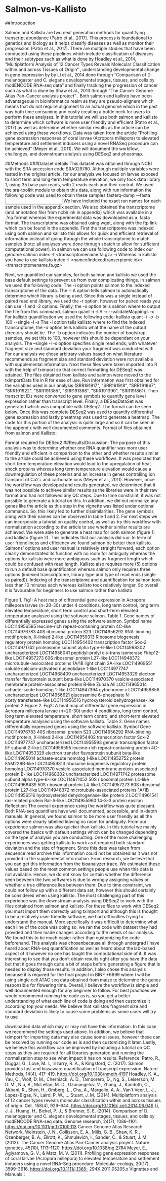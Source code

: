 # Salmon-vs-Kallisto
##Introduction

Salmon and Kallisto are two next generation methods for quantifying transcript abundance (Patro et al.,
2017). This process is foundational to genetics and biology as it helps classify diseases as well as monitor
their progression (Patro et al., 2017). There are multiple studies that have been conducted using these
pipelines which include classification of diseases and their subtypes such as what is done by Hoadley et
al., 2014, “Multiplatform Analysis of 12 Cancer Types Reveals Molecular Classification within and across
Tissues of Origin” , understanding developmental change in gene expression by by Li et al., 2014 done
through “Comparison of D. melanogaster and C. elegans developmental stages, tissues, and cells by
modENCODE RNA-seq data” and finally tracking the progression of cancer such as what is done by Shaw
et al., 2013 through “The Cancer Genome Atlas Pan-Cancer analysis project” . Both salmon and kallisto
have been advantageous in bioinformatics realm as they are pseudo-aligners which means that do not
require alignment to an actual genome which in the past was both time consuming and costly creating a
bottle neck for users to perform these analyses.
In this tutorial we will use both salmon and kallisto to determine which software is more user friendly
and efficient (Patro et al., 2017) as well as determine whether similar results as the article can be
achieved using these workflows. Data was taken from the article “Profiling gene expression responses of
coral larvae (Acropora millepora) to elevated temperature and settlement inducers using a novel RNASeq procedure can be achieved” (Meyer et al., 2011). We will document the workflow, challenges, and
downstream analysis using DESeq2 and pheatmap.

##Methods
###Dataset details
This dataset was obtained through NCBI with the SRA accession code SRA029780. Although multiple
variables were tested in the original article, for our analysis we focused on larvae exposed to short term
and long-term temperature elevation, we only took data library 1, using 35 base pair reads, with 2 reads
each and their control. We used the sra-toolkit module to obtain this data, along with run information
the following code was used to obtain these samples
fasterq-dump --fasta <input run names>
We have included the exact run names for each sample used in the appendix section. We also obtained
the transcriptome (and annotation file) from ncbi(link in appendix) which was available in a .fna format
whereas the experimental data was downloaded as a .fasta format. The transcriptome was obtained
using wget, along with the ftp link which can be found in the appendix.
First the transcriptome was indexed using both salmon and kallisto this allows for quick and efficient
retrieval of information instead of going through the whole transcriptome to match samples (note: all
analyses were done through sbatch to allow for sufficient computational power). In salmon we can use
following code to index our genome
salmon index -t <transcriptomename.fa.gz> -i <directoryofindexedgenome>
Whereas in kallisto you have to use
kallisto index -I <nameofindexedtranscrptome.idx> <transcriptomename.fa.gz>

Next, we quantified our samples, for both salmon and kallisto we used the base default settings to
prevent us from over complicating things. In salmon we used the following code. The -i option points
salmon to the indexed transcriptome of the data. The -l A option tells salmon to automatically
determine which library is being used. Since this was a single instead of paired read end library, we used
the -r option, however for paired reads you can use -1 and -2 options. Finally, the -o option tells salmon
where to output the file from this command.
salmon quant -i <indexed transcriptome> -l A -r <samples> --validateMappings -o <output>
For kallisto quantification we used the following code:
kallisto quant -i <indexed kallisto transcriptome.idx>-o <output directory> -b 100 --single -l <fragment
size> -s <fragment standard deviation> <sample>
The -i option tells kallisto where to find the indexed transcriptome, the -o option tells kallisto what the
name of the output directory should be. The -b option indicates the number of bootstrap samples, we
set this to 100, however this should be dependant on your analysis. The –single -l -s option specifies
single read ends; with whatever fragment size and standard deviation your fragment was conducted
with. For our analysis we chose arbitrary values based on what literature recommends as fragment size
and standard deviation were not available with supplemental information.
Next these files were taken imported into R with the help of tximport so that correct formatting for
DESeq2 was attained. The files obtained from kallisto and salmon were moved to the tximportData file
in R for ease of use. Run information was first obtained for the variables used in our analysis
(SRR191917", "SRR191918", "SRR191867", "SRR191922", "SRR191385", "SRR191388", "SRR191390",
"SRR191861). Then transcript IDs were converted to gene symbols to quantify gene level expression
rather than transcript level. Finally, a DESeqDataSet was generated which was compatible with DESeq2.
The format can be seen below. Once this was complete DESeq2 was used to quantify differential gene
expression and lastly pheatmap was used to generate a heatmap. The code for this portion of the
analysis is quite large and so it can be seen in the appendix with well documented comments.
Format of files obtained from salmon and Kallisto:


Format required for DESeq2
##Results/Discussion:
The purpose of this analysis was to determine whether one RNA quantifier was more user friendly and
efficient in comparison to the other and whether results similar to the article could be achieved using
these workflows. It was predicted that short term temperature elevation would lead to the upregulation
of heat shock proteins whereas long term temperature elevation would cause a downregulation of these
proteins and an increase in genes controlling ion transport of Ca2+ and carbonate ions (Meyer et al.,
2011). However, once the workflow was developed and results generated, we determined that it was
not possible to achieve similar results as the libraries were in their raw format and had not followed any
QC steps. Due to time constraint, it was not possible to generate a tutorial on this. In addition, we did
not normalize any genes like the article as this step in the vignette was listed under optional commands.
So, this likely led to further dissimilarities. The gene symbols along with their names can be observed in
table 1 and 2. For next steps we can incorporate a tutorial on quality control, as well as try this workflow
with normalization according to the article to see whether similar results are achieved.
We were able to generate a heat map for both salmon (figure 1) and kallisto (figure 2). This indicates
that our analysis did run. In term of user friendliness and efficiency we found salmon be better than
kallisto. Salmons’ options and user manual is relatively straight forward, each option clearly
demonstrated its function with no room for ambiguity whereas the options for kallisto were more
ambiguous such as fragment length which could be confused with read length. Kallisto also requires
more (5) options to run a default base quantification whereas salmon only requires three options
(indexed transcriptome, library type and type of read ends (single vs paired)). Indexing of the
transcriptome and quantification for salmon took less than 10 minutes each whereas kallisto took
relatively longer. So overall it is favourable for beginners to use salmon rather than kallisto


Figure 1.
Fig1: A heat map of differential gene expression in Acropora millepora larvae (n=20-30) under 4
conditions, long term control, long term elevated temperature, short term control and short-term
elevated temperature analysed using the software salmon.
Table 1. Gene names of differentially expressed genes using the software salmon.
Symbol name
LOC114956595 leucine-rich repeat-containing protein 4C-like
LOC114976783 40S ribosomal protein S23
LOC114956292 RNA-binding motif protein, X-linked 2-like
LOC114959313 Ribosome biogenesis regulatory protein homolog
LOC114954402 transcription factor Sox-2
LOC114971742 proteasome subunit alpha type-6-like
LOC114968302 uncharacterized
LOC114958041 peptidyl-prolyl cis-trans isomerase Fkbp12-like
LOC114957273 60S ribosomal protein L27-like
LOC114948372 microtubule-associated proteins 1A/1B light chain 3A-like
LOC114969551 soluble calcium-activated nucleotidase 1-like
LOC114977747 uncharacterized
LOC114968439 uncharacterized
LOC114953329 electron transfer flavoprotein subunit beta-like
LOC114970370 vesicle-associated membrane protein-associated protein B-like
Zuhaa Ali
LOC114965014 achaete-scute homolog 1-like
LOC114947394 cytochrome c
LOC114959856 uncharacterized
LOC114956621 glucosamine 6-phosphate N-acetyltransferase-like
LOC114956516 hydroxysteroid dehydrogenase-like protein 2
Figure 2.
Fig2: A heat map of differential gene expression in Acropora millepora larvae (n=20-30) under 4
conditions, long term control, long term elevated temperature, short term control and short-term
elevated temperature analysed using the software kallisto.
Table 2. Gene names differentially expressed genes using the software kallisto.
Symbol Gene
LOC114976783 40S ribosomal protein S23
LOC114956292 RNA-binding motif protein, X-linked 2-like
LOC114954402 transcription factor Sox-2
LOC114977747 uncharacterized
LOC114955593 general transcription factor IIF subunit 2-like
LOC114956595 leucine-rich repeat-containing protein 4C-like
LOC114953329 electron transfer flavoprotein subunit beta-like
LOC114965014 achaete-scute homolog 1-like
LOC114952752 protein FAM228B-like
LOC114959313 ribosome biogenesis regulatory protein homolog
LOC114970370 vesicle-associated membrane protein-associated protein B-like
LOC114968302 uncharacterized
LOC114971742 proteasome subunit alpha type-6-like
LOC114971052 50S ribosomal protein L4-like
LOC114968439 50S ribosomal protein L4-like
LOC114957273 60S ribosomal protein L27-like
LOC114948372 microtubule-associated proteins 1A/1B
LOC114956516 hydroxysteroid dehydrogenase-like protein 2
LOC114961541 ras-related protein Ral-A-like
LOC114955960 14-3-3 protein epsilon
Reflection:
The overall experience using the workflow was quite pleasant. Both RNA-seq quantifiers have well
documented, accessible, and in-depth manuals. In general, we found salmon to be more user friendly as
all the options were clearly labelled leaving no room for ambiguity. From our experience salmon was
also quicker than kallisto. In this tutorial we mainly covered the basics with default settings which can be
changed depending on the type of analysis you are conducting. One of the more challenging experiences
was getting kallisto to work as it required both standard deviation and the size of fragment. Since this
data was taken from sequence read archive this information could not be obtained as it was not
provided in the supplemental information. From research, we believe that you can get this information
from the bioanalyzer trace. We estimated these values based on the most common settings people use
when this data is not available. Hence, we do not know for certain whether the difference seen between
the two softwares is due to wrongly assigning values or whether a true difference lies between them.
Due to time constraint, we could not follow up with a different data set, however this should certainly
be considered when using kallisto. The most challenging part of this experience was the downstream
analysis using DESeq2 to work with the files obtained from salmon and kallisto. For these files to work
with DESeq2 you must import them correctly using tximport and although this is thought to be a
relatively user-friendly software, we had difficulties trying to understand the manual. More specifically it
was difficult to determine what each line of the code was doing so; we ran the code with dataset they
had provided and then made changes according to the needs of our analysis. We found this to be much
easier rather than customizing the code beforehand.
This analysis was chosenbecause all through undergrad I have heard about RNA-seq quantification as
well as heard about the lab-based aspect of it however no one has taught the computational side of it. It
was interesting to see that you don’t obtain results right after you have the data but that it goes through
quite a bit of steps before generating a figure that is needed to display those results. In addition, I also
chose this analysis because it is required for the final project in BINF *6999 where I will be using single
cell ATAC seq data obtained from maize to determine the genes responsible for flowering time.
Overall, I believe the workflow is simple and well documented enough for any beginner to follow. For
best practices we would recommend running the code as is, so you get a better understanding of what
each line of code is doing and then customize it according top your needs. We believe that kallistos
fragment size and standard deviation is likely to cause some problems as some users will try to use


downloaded data which may or may not have this information. In this case we recommend the settings
used above. In addition, we believe that tximport for importing data may also cause some issues,
however these can be resolved by running our code as is and then customizing it later. Lastly, we believe
this workflow can be improved by including a tutorial on QC steps as they are required for all libraries
generated and running the normalization step to see what impact it has on results.
Reference:
Patro, R., Duggal, G., Love, M. I., Irizarry, R. A., & Kingsford, C. (2017). Salmon provides fast and biasaware quantification of transcript expression. Nature Methods, 14(4), 417–419.
https://doi.org/10.1038/nmeth.4197
Hoadley, K. A., Yau, C., Wolf, D. M., Cherniack, A. D., Tamborero, D., Ng, S., Leiserson, M. D. M., Niu, B.,
McLellan, M. D., Uzunangelov, V., Zhang, J., Kandoth, C., Akbani, R., Shen, H., Omberg, L., Chu, A.,
Margolin, A. A., Van't Veer, L. J., Lopez-Bigas, N., Laird, P. W., … Stuart, J. M. (2014). Multiplatform
analysis of 12 cancer types reveals molecular classification within and across tissues of
origin. Cell, 158(4), 929–944. https://doi.org/10.1016/j.cell.2014.06.049
Li, J. J., Huang, H., Bickel, P. J., & Brenner, S. E. (2014). Comparison of D. melanogaster and C. elegans
developmental stages, tissues, and cells by modENCODE RNA-seq data. Genome research, 24(7),
1086–1101. https://doi.org/10.1101/gr.170100.113
Cancer Genome Atlas Research Network, Weinstein, J. N., Collisson, E. A., Mills, G. B., Shaw, K. R.,
Ozenberger, B. A., Ellrott, K., Shmulevich, I., Sander, C., & Stuart, J. M. (2013). The Cancer Genome
Atlas Pan-Cancer analysis project. Nature genetics, 45(10), 1113–1120.
https://doi.org/10.1038/ng.2764
Meyer, E., Aglyamova, G. V., & Matz, M. V. (2011). Profiling gene expression responses of coral larvae
(Acropora millepora) to elevated temperature and settlement inducers using a novel RNA-Seq
procedure. Molecular ecology, 20(17), 3599–3616. https://doi.org/10.1111/j.1365-
294X.2011.05205.x
Vignettes and Manuals :
